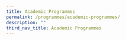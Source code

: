 ```yaml
---
title: Academic Programmes
permalink: /programmes/academic-programmes/
description: ""
third_nav_title: Academic Programmes
---
```

